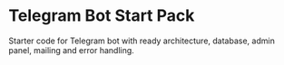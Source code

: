 # Telegram Bot Start Pack
Starter code for Telegram bot with ready architecture, database, admin panel, mailing and error handling.
